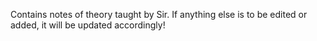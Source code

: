 Contains notes of theory taught by Sir. If anything else is to be edited or added, it will be updated accordingly!
